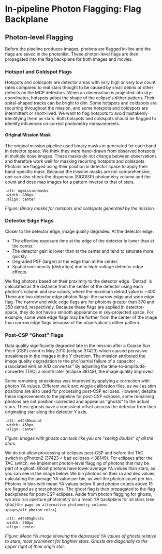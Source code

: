 # In-pipeline Photon Flagging: Flag Backplane 

## Photon-level Flagging 
Before the pipeline produces images, photons are flagged in-line and the flags are saved in the photonlist. These photon-level flags are then propagated into the flag backplane for both images and movies. 

### Hotspot and Coldspot Flags

Hotspots and coldspots are detector areas with very high or very low count rates compared to real stars thought to be caused by small debris or other defects on the MCP detectors. When an observation is projected into sky-coordinates, hotspots adopt the shape of the eclipse's dither pattern. Their spiral-shaped tracks can be bright to dim. Some hotspots and coldspots are recurring throughout the mission, and some hotspots and coldspots are intermittent or short-lived. We want to flag hotspots to avoid mistakenly identifying them as stars. Both hotspots and coldspots should be flagged to identify influences on correct photometry measurements. 

#### Original Mission Mask 
 
The original mission pipeline used binary masks in generated for each band in detector space. We think they were hand-drawn from observed hotspots in multiple dose images. These masks do not change between observations and therefore work well for masking recurring hotspots and coldspots. Photons are flagged using their position in detector space to apply their band-specific mask. Because the mission masks are not comprehensive, one can also check the dispersion (SIGDISP) photometry column and the count and dose map images for a pattern inverse to that of stars. 

```{image} figures/missionmasks.png
:alt: ogmissionmasks
:width: 800px
:align: center
```
*Figure: Binary masks for hotspots and coldspots generated by the mission.*

### Detector Edge Flags 

Closer to the detector edge, image quality degrades. At the detector edge: 
* The effective exposure time at the edge of the detector is lower than at the center.
* The detector gain is lower than at the center and tend to saturate more quickly. 
* Degraded PSF (larger) at the edge than at the center. 
* Spatial nonlinearity (distortion) due to high-voltage detector edge effects. 

We flag photons based on their proximity to the detector edge. 'Detrad' is calculated as the distance from the center of the detector using each photon's column and row values, where the maximum detrad value is ~400. There are two detector edge photon flags: the narrow edge and wide edge flag. The narrow and wide edge flags are for photons greater than 370 and 350 detrad, respectively. Because these flags are applied in detector-space, they do not have a smooth appearance in sky-projected space. For example, some wide edge flags may be further from the center of the image than narrow edge flags because of the observation's dither pattern. 

### Post-CSP "Ghost" Flags

Data quality significantly degraded late in the mission after a Coarse Sun Point (CSP) event in May 2010 (eclipse 37423) which caused pervasive streakiness in the images in the Y direction. The mission attributed the image quality degradation to the pho"partial failure of a capacitor associated with an A/D converter." By adjusting the time-to-amplitude-converter (TAC) a month later (eclipse 38149), the image quality improved. 

Some remaining streakiness was improved by applying a correction with photon YA values. Different walk and wiggle calibration files, as well as stim positions are also used for processing post-CSP eclipses. However, despite these improvements to the pipeline for post-CSP eclipses, some remaining photons are not position-corrected and appear as "ghosts" to the actual stars. These ghosts have a consistent offset accross the detector from their originating star along the detector Y axis. 

```{image} figures/cnt_e44405.png
:alt: e44405count
:width: 450px
:align: center
```
*Figure: Images with ghosts can look like you are "seeing double" of all the stars.*

We do not allow processing of eclipses post-CSP and before the TAC switch in gPhoton2 (37423 < bad eclipses < 38149). For eclipses after the TAC switch, we implement photon-level flagging of photons that may be part of a ghost. Ghost photons have lower average YA values than stars, as you can see in the image below. We bin photons on their ra and dec values, calculating the average YA value per bin, as well the photon count per bin. Photons in bins with mean YA values below 6 and photon counts above 15 are flagged as ghost photons. The ghost flag is then propagated to the flag backplanes for post-CSP eclipses. Aside from photon flagging for ghosts, we also run aperture photometry on a mean YA backplane for all stars (see {doc}`the page on alternative photometry columns <pages/alt_photom_cols>`). 


```{image} figures/exampleghosts.png
:alt: e44405ghosts
:width: 700px
:align: center
```
*Figure: Mean YA image showing the depressed YA values of ghosts relative to stars, most prominent for brighter stars. Ghosts are diagonally to the upper right of their origin star.*

